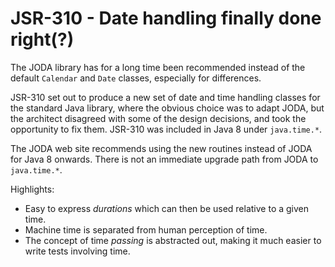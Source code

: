 JSR-310 - Date handling finally done right(?)
===

The JODA library has for a long time been recommended instead of
the default `Calendar` and `Date` classes, especially for differences.  

JSR-310 set out to produce a new set of date and
time handling classes for the standard Java library, where the obvious
choice was to adapt JODA, but the architect
disagreed with some of the design decisions, and took the opportunity to 
fix them.  JSR-310 was included in Java 8 under `java.time.*`.  

The JODA web site recommends
using the new routines instead of JODA for Java 8 onwards.  There is not 
an immediate upgrade path from JODA to `java.time.*`.

Highlights:

* Easy to express _durations_ which can then be used relative to a given time.
* Machine time is separated from human perception of time.
* The concept of time _passing_ is abstracted out, making it much easier to write tests involving time.




